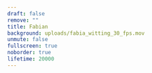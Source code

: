 ```yaml
---
draft: false
remove: ""
title: Fabian
background: uploads/fabia_witting_30_fps.mov
unmute: false
fullscreen: true
noborder: true
lifetime: 20000
---
```

